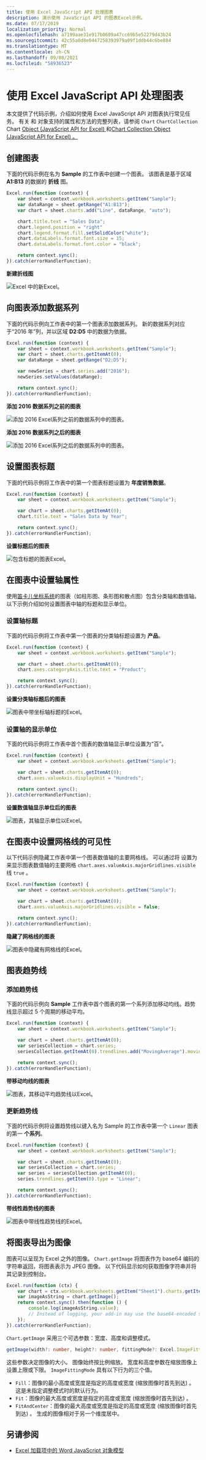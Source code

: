 ```yaml
---
title: 使用 Excel JavaScript API 处理图表
description: 演示使用 JavaScript API 的图表Excel示例。
ms.date: 07/17/2019
localization_priority: Normal
ms.openlocfilehash: a7199aae31e917b0609a47cc69b5e52279d43b24
ms.sourcegitcommit: 42c55a8d8e0447258393979a09f1ddb44c6be884
ms.translationtype: MT
ms.contentlocale: zh-CN
ms.lasthandoff: 09/08/2021
ms.locfileid: "58936523"
---
```

# <a name="work-with-charts-using-the-excel-javascript-api"></a>使用 Excel JavaScript API 处理图表

本文提供了代码示例，介绍如何使用 Excel JavaScript API 对图表执行常见任务。
有关 和 对象支持的属性和方法的完整列表，请参阅 `Chart` `ChartCollection` Chart [Object (JavaScript API for Excel) ](/javascript/api/excel/excel.chart)和[Chart Collection Object (JavaScript API for Excel) 。 ](/javascript/api/excel/excel.chartcollection)

## <a name="create-a-chart"></a>创建图表

下面的代码示例在名为 **Sample** 的工作表中创建一个图表。 该图表是基于区域 **A1:B13** 的数据的 **折线** 图。

```js
Excel.run(function (context) {
    var sheet = context.workbook.worksheets.getItem("Sample");
    var dataRange = sheet.getRange("A1:B13");
    var chart = sheet.charts.add("Line", dataRange, "auto");

    chart.title.text = "Sales Data";
    chart.legend.position = "right"
    chart.legend.format.fill.setSolidColor("white");
    chart.dataLabels.format.font.size = 15;
    chart.dataLabels.format.font.color = "black";

    return context.sync();
}).catch(errorHandlerFunction);
```

**新建折线图**

![Excel 中的新Excel。](../images/excel-charts-create-line.png)


## <a name="add-a-data-series-to-a-chart"></a>向图表添加数据系列

下面的代码示例向工作表中的第一个图表添加数据系列。 新的数据系列对应于“2016 年”列，并以区域 **D2:D5** 中的数据为依据。

```js
Excel.run(function (context) {
    var sheet = context.workbook.worksheets.getItem("Sample");
    var chart = sheet.charts.getItemAt(0);
    var dataRange = sheet.getRange("D2:D5");

    var newSeries = chart.series.add("2016");
    newSeries.setValues(dataRange);

    return context.sync();
}).catch(errorHandlerFunction);
```

**添加 2016 数据系列之前的图表**

![添加 2016 Excel系列之前的数据系列中的图表。](../images/excel-charts-data-series-before.png)

**添加 2016 数据系列之后的图表**

![添加 2016 Excel系列之后的数据系列中的图表。](../images/excel-charts-data-series-after.png)

## <a name="set-chart-title"></a>设置图表标题

下面的代码示例将工作表中的第一个图表标题设置为 **年度销售数据**。

```js
Excel.run(function (context) {
    var sheet = context.workbook.worksheets.getItem("Sample");

    var chart = sheet.charts.getItemAt(0);
    chart.title.text = "Sales Data by Year";

    return context.sync();
}).catch(errorHandlerFunction);
```

**设置标题后的图表**

![包含标题的图表Excel。](../images/excel-charts-title-set.png)

## <a name="set-properties-of-an-axis-in-a-chart"></a>在图表中设置轴属性

使用[笛卡儿坐标系统](https://en.wikipedia.org/wiki/Cartesian_coordinate_system)的图表（如柱形图、条形图和散点图）包含分类轴和数值轴。 以下示例介绍如何设置图表中轴的标题和显示单位。

### <a name="set-axis-title"></a>设置轴标题

下面的代码示例将工作表中第一个图表的分类轴标题设置为 **产品**。

```js
Excel.run(function (context) {
    var sheet = context.workbook.worksheets.getItem("Sample");

    var chart = sheet.charts.getItemAt(0);
    chart.axes.categoryAxis.title.text = "Product";

    return context.sync();
}).catch(errorHandlerFunction);
```

**设置分类轴标题后的图表**

![图表中带坐标轴标题的Excel。](../images/excel-charts-axis-title-set.png)

### <a name="set-axis-display-unit"></a>设置轴的显示单位

下面的代码示例将工作表中首个图表的数值轴显示单位设置为“百”。

```js
Excel.run(function (context) {
    var sheet = context.workbook.worksheets.getItem("Sample");

    var chart = sheet.charts.getItemAt(0);
    chart.axes.valueAxis.displayUnit = "Hundreds";

    return context.sync();
}).catch(errorHandlerFunction);
```

**设置数值轴显示单位后的图表**

![图表，其轴显示单位以Excel。](../images/excel-charts-axis-display-unit-set.png)

## <a name="set-visibility-of-gridlines-in-a-chart"></a>在图表中设置网格线的可见性

以下代码示例隐藏工作表中第一个图表数值轴的主要网格线。 可以通过将 设置为 来显示图表数值轴的主要网格 `chart.axes.valueAxis.majorGridlines.visible` 线 `true` 。

```js
Excel.run(function (context) {
    var sheet = context.workbook.worksheets.getItem("Sample");

    var chart = sheet.charts.getItemAt(0);
    chart.axes.valueAxis.majorGridlines.visible = false;

    return context.sync();
}).catch(errorHandlerFunction);
```

**隐藏了网格线的图表**

![图表中隐藏有网格线的Excel。](../images/excel-charts-gridlines-removed.png)

## <a name="chart-trendlines"></a>图表趋势线

### <a name="add-a-trendline"></a>添加趋势线

下面的代码示例向 **Sample** 工作表中首个图表的第一个系列添加移动均线。趋势线显示超过 5 个周期的移动平均。

```js
Excel.run(function (context) {
    var sheet = context.workbook.worksheets.getItem("Sample");

    var chart = sheet.charts.getItemAt(0);
    var seriesCollection = chart.series;
    seriesCollection.getItemAt(0).trendlines.add("MovingAverage").movingAveragePeriod = 5;

    return context.sync();
}).catch(errorHandlerFunction);
```

**带移动均线的图表**

![图表，其移动平均趋势线以Excel。](../images/excel-charts-create-trendline.png)

### <a name="update-a-trendline"></a>更新趋势线

下面的代码示例将设置趋势线以键入名为 Sample 的工作表中第一个 `Linear` 图表的第一 **个系列**。

```js
Excel.run(function (context) {
    var sheet = context.workbook.worksheets.getItem("Sample");

    var chart = sheet.charts.getItemAt(0);
    var seriesCollection = chart.series;
    var series = seriesCollection.getItemAt(0);
    series.trendlines.getItem(0).type = "Linear";

    return context.sync();
}).catch(errorHandlerFunction);
```

**带线性趋势线的图表**

![图表中带线性趋势线的Excel。](../images/excel-charts-trendline-linear.png)

## <a name="export-a-chart-as-an-image"></a>将图表导出为图像

图表可以呈现为 Excel 之外的图像。 `Chart.getImage` 将图表作为 base64 编码的字符串返回，将图表表示为 JPEG 图像。 以下代码显示如何获取图像字符串并将其记录到控制台。

```js
Excel.run(function (ctx) {
    var chart = ctx.workbook.worksheets.getItem("Sheet1").charts.getItem("Chart1");
    var imageAsString = chart.getImage();
    return context.sync().then(function () {
        console.log(imageAsString.value);
        // Instead of logging, your add-in may use the base64-encoded string to save the image as a file or insert it in HTML.
    });
}).catch(errorHandlerFunction);
```

`Chart.getImage` 采用三个可选参数：宽度、高度和调整模式。

```typescript
getImage(width?: number, height?: number, fittingMode?: Excel.ImageFittingMode): OfficeExtension.ClientResult<string>;
```

这些参数决定图像的大小。 图像始终按比例缩放。 宽度和高度参数在缩放图像上设置上限或下限。 `ImageFittingMode` 具有以下行为的三个值。

- `Fill`：图像的最小高度或宽度是指定的高度或宽度 (缩放图像时首先到达) 。 这是未指定调整模式时的默认行为。
- `Fit`：图像的最大高度或宽度是指定的高度或宽度 (缩放图像时首先到达) 。
- `FitAndCenter`：图像的最大高度或宽度是指定的高度或宽度 (缩放图像时首先到达) 。 生成的图像相对于另一个维度居中。

## <a name="see-also"></a>另请参阅

- [Excel 加载项中的 Word JavaScript 对象模型](excel-add-ins-core-concepts.md)
